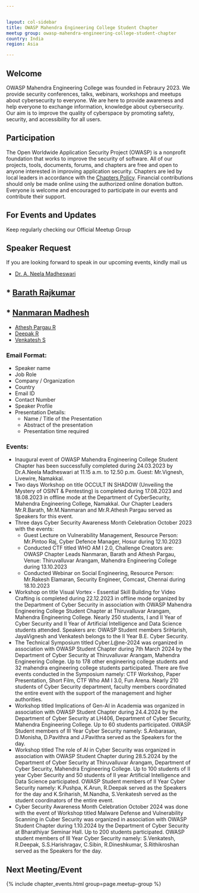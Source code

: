 ```yaml
---


layout: col-sidebar
title: OWASP Mahendra Engineering College Student Chapter
meetup group: owasp-mahendra-engineering-college-student-chapter
country: India
region: Asia

---
```


## Welcome
OWASP Mahendra Engineering College was founded in Febraury 2023. We provide security conferences, talks, webinars, workshops and meetups about cybersecurity to everyone. We are here to provide awareness and help everyone to exchange information, knowledge about cybersecurity. Our aim is to improve the quality of cyberspace by promoting safety, security, and accessibility for all users.

## Participation
The Open Worldwide Application Security Project (OWASP) is a nonprofit foundation that works to improve the security of software. All of our projects, tools, documents, forums, and chapters are free and open to anyone interested in improving application security. Chapters are led by local leaders in accordance with the [Chapters Policy](/www-policy/operational/chapters). Financial contributions should only be made online using the authorized online donation button. Everyone is welcome and encouraged to participate in our events and contribute their support.

## For Events and Updates
Keep regularly checking our Official Meetup Group

## Speaker Request
If you are looking forward to speak in our upcoming events, kindly mail us
* [Dr. A. Neela Madheswari](mailto:neela.madheswari@owasp.org)
## * [Barath Rajkumar](mailto:barath.rajkumar@owasp.org)
## * [Nanmaran Madhesh](mailto:nanmaran.madhesh@owasp.org)
* [Athesh Pargau R](mailto:athesh.pargau@owasp.org)
* [Deepak R](mailto:deepa.ravi@owasp.org)
* [Venkatesh S](mailto:)

### Email Format:
* Speaker name
* Job Role
* Company / Organization
* Country
* Email ID
* Contact Number
* Speaker Profile
* Presentation Details:
  *  Name / Title of the Presentation
  *  Abstract of the presentation
  *  Presentation time required

### Events:
* Inaugural event of OWASP Mahendra Engineering College Student Chapter has been successfully completed during 24.03.2023 by Dr.A.Neela Madheswari at 11.15 a.m. to 12.50 p.m. Guest: Mr.Vignesh, Livewire, Namakkal.
* Two days Workshop on title OCCULT IN SHADOW (Unveiling the Mystery of OSINT & Pentesting) is completed during 17.08.2023 and 18.08.2023 in offline mode at the Department of CyberSecurity, Mahendra Engineering College, Namakkal. Our Chapter Leaders Mr.R.Barath, Mr.M.Nanmaran and Mr.R.Athesh Pargau served as Speakers for this event.
* Three days Cyber Security Awareness Month Celebration October 2023 with the events:
  * Guest Lecture on Vulnerability Management, Resource Person: Mr.Pintoo Raj, Cyber Defence Manager, Hosur during 12.10.2023
  * Conducted CTF titled WHO AM I 2.0, Challenge Creators are: OWASP Chapter Leads Nanmaran, Barath and Athesh Pargau, Venue: Thiruvalluvar Arangam, Mahendra Engineering College during 13.10.2023
  * Conducted Webinar on Social Engineering, Resource Person: Mr.Rakesh Elamaran, Security Engineer, Comcast, Chennai during 18.10.2023
* Workshop on title Visual Vortex - Essential Skill Building for Video Crafting is completed during 22.12.2023 in offline mode organized by the Department of Cyber Security in association with OWASP Mahendra Engineering College Student Chapter at Thiruvalluvar Arangam, Mahendra Engineering College. Nearly 250 students, I and II Year of Cyber Security and II Year of Artificial Intelligence and Data Science students attended. Speakers are: OWASP Student members SriHarish, JayaVignesh and Venkatesh belongs to the II Year B.E. Cyber Security.
* The Technical Symposium titled Cyber.L@ne-2024 was organized in association with OWASP Student Chapter during 7th March 2024 by the Department of Cyber Security at Thiruvalluvar Arangam, Mahendra Engineering College. Up to 178 other engineering college students and 32 mahendra engineering college students participated. There are five events conducted in the Symposium namely: CTF Workshop, Paper Presentation, Short Film, CTF Who AM I 3.0, Fun Arena. Nearly 210 students of Cyber Security department,  faculty members coordinated the entire event with the support of the management and higher authorities.
* Workshop titled Implications of Gen-AI in Academia was organized in association with OWASP Student Chapter during 24.4.2024 by the Department of Cyber Security at LH406, Department of Cyber Security, Mahendra Engineering College. Up to 60 students participated. OWASP Student members of III Year Cyber Security namely: S.Anbarasan, D.Monisha, D.Pavithra and J.Pavithra served as the Speakers for the day.
* Workshop titled The role of AI in Cyber Security was organized in association with OWASP Student Chapter during 28.5.2024 by the Department of Cyber Security at Thiruvalluvar Arangam, Department of Cyber Security, Mahendra Engineering College. Up to 100 students of II year Cyber Security and 50 students of II year Artificial Intelligence and Data Science participated. OWASP Student members of II Year Cyber Security namely: K.Pushpa, K.Arun, R.Deepak served as the Speakers for the day and K.Sriharish, M.Nandha, S.Venkatesh served as the student coordinators of the entire event.
* Cyber Security Awareness Month Celebration October 2024 was done with the event of Workshop titled Malware Defense and Vulnerability Scanning in Cuber Security was organized in association with OWASP Student Chapter during 1.10.2024 by the Department of Cyber Security at Bharathiyar Seminar Hall. Up to 200 students participated. OWASP student members of III Year Cyber Security namely: S.Venkatesh, R.Deepak, S.S.Harishragav, C.Sibin, R.Dineshkumar, S.Rithikroshan served as the Speakers for the day. 
  
Next Meeting/Event <!-- You should keep this section as it will populate your meetup events -->
---------------------
{% include chapter_events.html group=page.meetup-group %}




